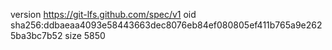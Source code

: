 version https://git-lfs.github.com/spec/v1
oid sha256:ddbaeaa4093e58443663dec8076eb84ef080805ef411b765a9e2625ba3bc7b52
size 5850
